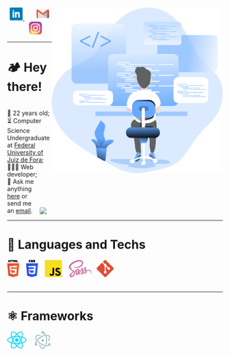 <!--

Implementar





- :computer: Techs: <code><img height="20" src="https://raw.githubusercontent.com/github/explore/80688e429a7d4ef2fca1e82350fe8e3517d3494d/topics/typescript/typescript.png"></code>
<code><img height="20" src="https://raw.githubusercontent.com/github/explore/80688e429a7d4ef2fca1e82350fe8e3517d3494d/topics/react/react.png"></code>
<code><img height="20" src="https://raw.githubusercontent.com/github/explore/5c058a388828bb5fde0bcafd4bc867b5bb3f26f3/topics/graphql/graphql.png"></code>
<code><img height="20" src="https://raw.githubusercontent.com/github/explore/80688e429a7d4ef2fca1e82350fe8e3517d3494d/topics/nodejs/nodejs.png"></code>
<code><img height="20" src="https://raw.githubusercontent.com/github/explore/80688e429a7d4ef2fca1e82350fe8e3517d3494d/topics/react-native/react-native.png"></code>
<code><img height="20" src="https://raw.githubusercontent.com/github/explore/80688e429a7d4ef2fca1e82350fe8e3517d3494d/topics/docker/docker.png"></code>
<code><img height="20" src="https://raw.githubusercontent.com/github/explore/80688e429a7d4ef2fca1e82350fe8e3517d3494d/topics/git/git.png"></code>



React  <img height="35" src="https://raw.githubusercontent.com/github/explore/80688e429a7d4ef2fca1e82350fe8e3517d3494d/topics/react/react.png">
Dart  <img height="35" src="https://raw.githubusercontent.com/github/explore/80688e429a7d4ef2fca1e82350fe8e3517d3494d/topics/dart/dart.png">
Flutter  <img height="35" src="https://raw.githubusercontent.com/github/explore/80688e429a7d4ef2fca1e82350fe8e3517d3494d/topics/flutter/flutter.png">


-->


<div align="right">

<img align="right" margin="15px" margin-top="100px" width="400px" src="./public/code.svg">

<p>
<img align="right" width="428px" src="https://github-readme-stats.vercel.app/api/top-langs/?username=magaliais&hide=handlebars&layout=compact&theme=light&hide_border=true" style="margin-top: 5rem">
</p>

</div>

<div align="center">
<a href="https://www.linkedin.com/in/gabriel-albuquerque-magalh%C3%A3es-020360206/" target="_blank">
<img height="30" alt="LinkedIn" src="./public/linkedin.svg"/>
</a>
&nbsp;&nbsp;&nbsp;&nbsp;&nbsp;&nbsp;
<a target="_blank" href="mailto:gabriel.albuquerque@ice.ufjf.br" target="_blank">
    <img alt="Email" height="30" src="./public/gmail.svg"/>
</a>
&nbsp;&nbsp;&nbsp;&nbsp;&nbsp;&nbsp;
<a href="https://www.instagram.com/magaliais/" target="_blank">
<img height="30" alt="Instagram" src="./public/instagram.svg"/>
</a>
</div>

---

# 🏕️ Hey there!
<br>
🎂 22 years old;
<br>
⏳ Computer Science Undergraduate at <a href="https://www2.ufjf.br/ufjf/" target="_blank">Federal University of Juiz de Fora</a>;
<br>
👨🏼‍💻 Web developer;
<br>
💬 Ask me anything <a href="https://github.com/magaliais/magaliais/issues/new" target="_blank">here</a> or send me an <a href="mailto:gabriel.ashm@hotmail.com">email</a>.

---

# 🔨 Languages and Techs

<div align="left">
<img height="40" alt="HTML5" src="./public/techs/html5.svg"/> &nbsp;&nbsp; <img height="40" alt="CSS3" src="./public/techs/css3.svg"/> &nbsp;&nbsp; <img height="40" alt="JavaScript" src="./public/techs/javascript.svg"/> &nbsp;&nbsp; <img height="40" alt="Sass" src="./public/techs/sass.svg"/> &nbsp; <img height="40" alt="Git" src="./public/techs/git.svg"/>
</div>

<br>

---
# ⚛️ Frameworks

<div align="left">
<img height="40" alt="ReactJS" src="./public/techs/react.svg" title="ReactJS"/> &nbsp;&nbsp;&nbsp; <!-- <img height="40" src="./public/techs/react-native.svg" alt="React Native" title="React Native"> &nbsp;&nbsp;&nbsp; --> <img height="40" src="./public/techs/electron.svg" alt="Flutter" title="Electron"> &nbsp;&nbsp;&nbsp; <!-- <img height="40" src="./public/techs/flutter.svg" alt="Flutter" title="Flutter"> -->
</div>


<!-- <div align="center">
 <h1>
  🏕️ Howdy!
  <br>
  <br>

<span>

  <a target="_blank" href="https://www.linkedin.com/in/gabriel-albuquerque-magalh%C3%A3es-020360206/">
    <img alt="Linkedin" width="22px" src="./public/linkedin.svg"/>
  </a>&nbsp;&nbsp;&nbsp;&nbsp;
  
  <a target="_blank" href="https://www.instagram.com/magaliais/">
    <img alt="Instagram" width="22px" src="./public/instagram.svg"/>
  </a>&nbsp;&nbsp;&nbsp;&nbsp;
  
  <a target="_blank" href="mailto:gabriel.albuquerque@ice.ufjf.br">
    <img alt="Email" width="22px" src="./public/gmail.svg"/>
  </a>

</span>



</div>

🎂 22 years old;

⏳ Computer Science Undergraduate at <a href="https://www2.ufjf.br/ufjf/" target="_blank">Federal University of Juiz de Fora</a>;

👨🏼‍💻 Web development;

💬 Ask me anything <a href="https://github.com/magaliais/magaliais/issues/new" target="_blank">here</a> or send me an <a href="mailto:gabriel.ashm@hotmail.com">email</a>.
 
 
---

<br>

**🔨 Tools**  

<br>
<div align="center">
  <img src="./public/tech-logos/html5.svg" width="40px" alt="HTML 5">&nbsp;&nbsp;&nbsp;&nbsp;
  <img src="./public/tech-logos/css3.svg" width="40px" alt="CSS 3">&nbsp;&nbsp;&nbsp;&nbsp;
  <img src="./public/tech-logos/sass.svg" width="40" alt="Sass">&nbsp;&nbsp;&nbsp;&nbsp;
  <img src="./public/tech-logos/javascript.svg" width="40px" alt="JavaScript">&nbsp;&nbsp;&nbsp;&nbsp;
  <img src="./public/tech-logos/react.svg" width="40" alt="React">&nbsp;&nbsp;&nbsp;&nbsp;
  <img src="./public/tech-logos/electron.svg" width="40" alt="Electron">&nbsp;&nbsp;&nbsp;&nbsp;
  <img src="./public/tech-logos/git.svg" width="40" alt="Git">&nbsp;&nbsp;&nbsp;&nbsp;
</div>

<br>

---

**🕵 Profile stats**  

<p align="left">
    <img align="left" src="https://github-readme-stats.vercel.app/api?username=magaliais&show_icons=true&theme=light" alt="Gabriel Magalhães' Github Stats" style="margin-top: 30px"/><br>
   <img align="left" src="https://github-readme-stats.vercel.app/api/top-langs/?username=magaliais&layout=compact&theme=light" width="400px" height="200px" style="margin-top: 20px"/>
</p> -->

